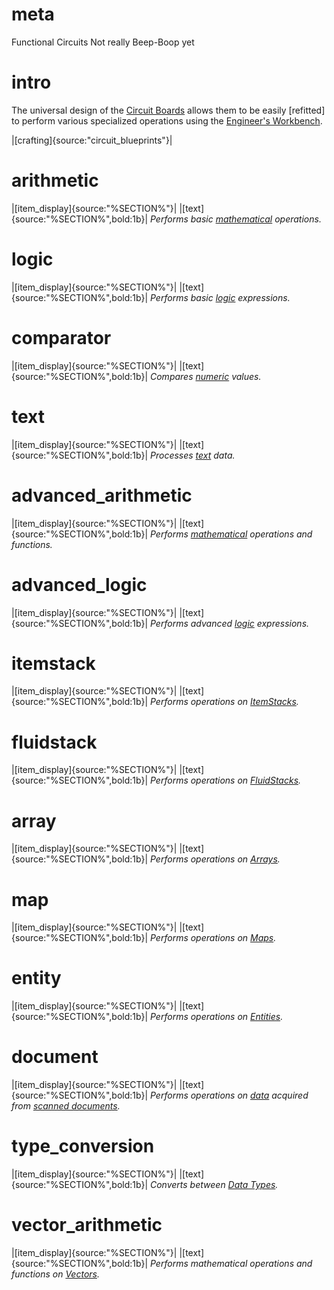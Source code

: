 # meta
Functional Circuits
Not really Beep-Boop yet

# intro
The universal design of the [Circuit Boards](electronic_components) allows them to be easily [refitted] to perform various specialized operations using the [Engineer's Workbench]().
    
    
|[crafting]{source:"circuit_blueprints"}|

# arithmetic
|[item_display]{source:"%SECTION%"}|
|[text]{source:"%SECTION%",bold:1b}|
*Performs basic [mathematical](data_types.md#integer) operations.*

# logic
|[item_display]{source:"%SECTION%"}|
|[text]{source:"%SECTION%",bold:1b}|
*Performs basic [logic](data_types.md#boolean) expressions.*

# comparator
|[item_display]{source:"%SECTION%"}|
|[text]{source:"%SECTION%",bold:1b}|
*Compares [numeric](data_types.md#integer) values.*

# text
|[item_display]{source:"%SECTION%"}|
|[text]{source:"%SECTION%",bold:1b}|
*Processes [text](data_types.md#string) data.*

# advanced_arithmetic
|[item_display]{source:"%SECTION%"}|
|[text]{source:"%SECTION%",bold:1b}|
*Performs [mathematical](data_types.md#integer) operations and functions.*

# advanced_logic
|[item_display]{source:"%SECTION%"}|
|[text]{source:"%SECTION%",bold:1b}|
*Performs advanced [logic](data_types.md#boolean) expressions.*

# itemstack
|[item_display]{source:"%SECTION%"}|
|[text]{source:"%SECTION%",bold:1b}|
*Performs operations on [ItemStacks](data_types.md#itemstack).*

# fluidstack
|[item_display]{source:"%SECTION%"}|
|[text]{source:"%SECTION%",bold:1b}|
*Performs operations on [FluidStacks](data_types.md#fluidstack).*

# array
|[item_display]{source:"%SECTION%"}|
|[text]{source:"%SECTION%",bold:1b}|
*Performs operations on [Arrays](data_types.md#array).*

# map
|[item_display]{source:"%SECTION%"}|
|[text]{source:"%SECTION%",bold:1b}|
*Performs operations on [Maps](data_types.md#map).*

# entity
|[item_display]{source:"%SECTION%"}|
|[text]{source:"%SECTION%",bold:1b}|
*Performs operations on [Entities](data_types.md#entity).*

# document
|[item_display]{source:"%SECTION%"}|
|[text]{source:"%SECTION%",bold:1b}|
*Performs operations on [data](data_types.md#string) acquired from [scanned documents](conveyor_scanner).*

# type_conversion
|[item_display]{source:"%SECTION%"}|
|[text]{source:"%SECTION%",bold:1b}|
*Converts between [Data Types](data_types.md).*

# vector_arithmetic
|[item_display]{source:"%SECTION%"}|
|[text]{source:"%SECTION%",bold:1b}|
*Performs mathematical operations and functions on [Vectors](data_types.md#vector).*